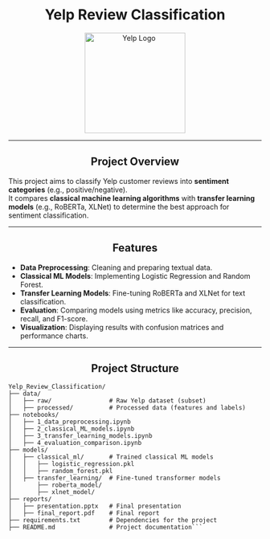 # <div align="center">**Yelp Review Classification**</div>

<div align="center">
  <img src="https://upload.wikimedia.org/wikipedia/commons/a/ad/Yelp_Logo.svg" alt="Yelp Logo" width="200">
</div>

---

## <div align="center">Project Overview</div>

This project aims to classify Yelp customer reviews into **sentiment categories** (e.g., positive/negative).  
It compares **classical machine learning algorithms** with **transfer learning models** (e.g., RoBERTa, XLNet) to determine the best approach for sentiment classification.

---

## <div align="center">Features</div>

- **Data Preprocessing**: Cleaning and preparing textual data.
- **Classical ML Models**: Implementing Logistic Regression and Random Forest.
- **Transfer Learning Models**: Fine-tuning RoBERTa and XLNet for text classification.
- **Evaluation**: Comparing models using metrics like accuracy, precision, recall, and F1-score.
- **Visualization**: Displaying results with confusion matrices and performance charts.

---

## <div align="center">Project Structure</div>

```plaintext
Yelp_Review_Classification/
├── data/
│   ├── raw/                # Raw Yelp dataset (subset)
│   ├── processed/          # Processed data (features and labels)
├── notebooks/
│   ├── 1_data_preprocessing.ipynb
│   ├── 2_classical_ML_models.ipynb
│   ├── 3_transfer_learning_models.ipynb
│   ├── 4_evaluation_comparison.ipynb
├── models/
│   ├── classical_ml/       # Trained classical ML models
│   │   ├── logistic_regression.pkl
│   │   ├── random_forest.pkl
│   ├── transfer_learning/  # Fine-tuned transformer models
│       ├── roberta_model/
│       ├── xlnet_model/
├── reports/
│   ├── presentation.pptx   # Final presentation
│   ├── final_report.pdf    # Final report
├── requirements.txt        # Dependencies for the project
├── README.md               # Project documentation```
